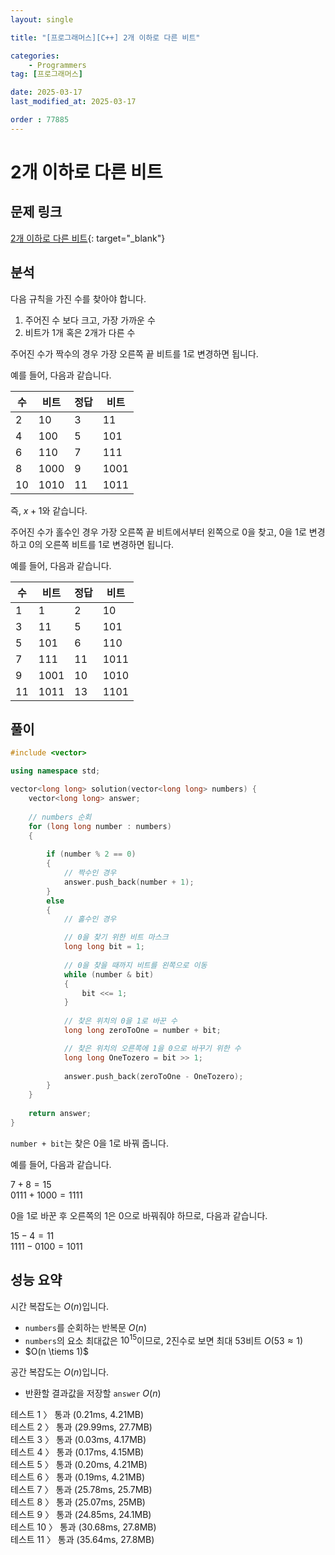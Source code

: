 ```yaml
---
layout: single

title: "[프로그래머스][C++] 2개 이하로 다른 비트"

categories:
    - Programmers
tag: [프로그래머스]

date: 2025-03-17
last_modified_at: 2025-03-17

order : 77885
---
```


# 2개 이하로 다른 비트

## 문제 링크

[2개 이하로 다른 비트](https://school.programmers.co.kr/learn/courses/30/lessons/77885){: target="_blank"}

## 분석

다음 규칙을 가진 수를 찾아야 합니다.

1. 주어진 수 보다 크고, 가장 가까운 수
2. 비트가 1개 혹은 2개가 다른 수

주어진 수가 짝수의 경우 가장 오른쪽 끝 비트를 1로 변경하면 됩니다.

예를 들어, 다음과 같습니다.

|수|비트|정답|비트|
|---|---|---|---|
|2|10|3|11|
|4|100|5|101|
|6|110|7|111|
|8|1000|9|1001|
|10|1010|11|1011|

즉, $x + 1$와 같습니다.

주어진 수가 홀수인 경우 가장 오른쪽 끝 비트에서부터 왼쪽으로 0을 찾고, 0을 1로 변경하고 0의 오른쪽 비트를 1로 변경하면 됩니다.

예를 들어, 다음과 같습니다.

|수|비트|정답|비트|
|---|---|---|---|
|1|1|2|10|
|3|11|5|101|
|5|101|6|110|
|7|111|11|1011|
|9|1001|10|1010|
|11|1011|13|1101|

## 풀이

```cpp
#include <vector>

using namespace std;

vector<long long> solution(vector<long long> numbers) {
    vector<long long> answer;
    
    // numbers 순회
    for (long long number : numbers)
    {
        
        if (number % 2 == 0)
        {
            // 짝수인 경우
            answer.push_back(number + 1);
        }
        else
        {
            // 홀수인 경우

            // 0을 찾기 위한 비트 마스크
            long long bit = 1;
            
            // 0을 찾을 때까지 비트를 왼쪽으로 이동
            while (number & bit)
            {
                bit <<= 1;
            }
            
            // 찾은 위치의 0을 1로 바꾼 수
            long long zeroToOne = number + bit;

            // 찾은 위치의 오른쪽에 1을 0으로 바꾸기 위한 수
            long long OneTozero = bit >> 1;
            
            answer.push_back(zeroToOne - OneTozero);
        }
    }
    
    return answer;
}
```

`number + bit`는 찾은 0을 1로 바꿔 줍니다.

예를 들어, 다음과 같습니다.

$7 + 8 = 15$  
$0111 + 1000 = 1111$

0을 1로 바꾼 후 오른쪽의 1은 0으로 바꿔줘야 하므로, 다음과 같습니다.

$15 - 4 = 11$  
$1111 - 0100 = 1011$

## 성능 요약

시간 복잡도는 $O(n)$입니다.

- `numbers`를 순회하는 반복문 $O(n)$
- `numbers`의 요소 최대값은 $10^15$이므로, 2진수로 보면 최대 53비트 $O(53 \approx 1)$
- $O(n \tiems 1)$

공간 복잡도는 $O(n)$입니다.

- 반환할 결과값을 저장할 `answer` $O(n)$

테스트 1 〉 통과 (0.21ms, 4.21MB)  
테스트 2 〉 통과 (29.99ms, 27.7MB)  
테스트 3 〉 통과 (0.03ms, 4.17MB)  
테스트 4 〉 통과 (0.17ms, 4.15MB)  
테스트 5 〉 통과 (0.20ms, 4.21MB)  
테스트 6 〉 통과 (0.19ms, 4.21MB)  
테스트 7 〉 통과 (25.78ms, 25.7MB)  
테스트 8 〉 통과 (25.07ms, 25MB)  
테스트 9 〉 통과 (24.85ms, 24.1MB)  
테스트 10 〉 통과 (30.68ms, 27.8MB)  
테스트 11 〉 통과 (35.64ms, 27.8MB)  